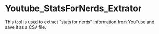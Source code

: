 # Youtube_StatsForNerds_Extrator
This tool is used to extract "stats for nerds" information from YouTube and save it as a CSV file.
